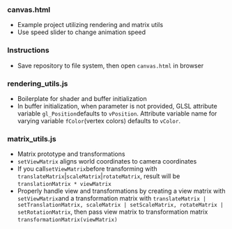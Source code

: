 ### canvas.html
- Example project utilizing rendering and matrix utils
- Use speed slider to change animation speed

### Instructions
- Save repository to file system, then open `canvas.html` in browser

### rendering_utils.js

- Boilerplate for shader and buffer initialization
- In buffer initialization, when parameter is not provided, GLSL attribute variable `gl_Position`defaults to `vPosition`. Attribute variable name for varying variable `fColor`(vertex colors) defaults to `vColor`. 

### matrix_utils.js
- Matrix prototype and transformations
- `setViewMatrix` aligns world coordinates to camera coordinates
- If you call`setViewMatrix`before transforming with `translateMatrix`|`scaleMatrix`|`rotateMatrix`, result will be `translationMatrix * viewMatrix`
- Properly handle view and transformations by creating a view matrix with `setViewMatrix`and a transformation matrix with `translateMatrix | setTranslationMatrix, scaleMatrix | setScaleMatrix, rotateMatrix | setRotationMatrix`, then pass view matrix to transformation matrix `transformationMatrix(viewMatrix)`